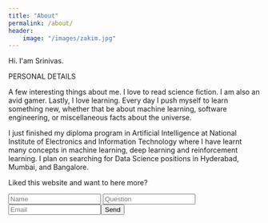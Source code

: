 ```yaml
---
title: "About"
permalink: /about/
header:
    image: "/images/zakim.jpg"
---
```

Hi. I'am Srinivas.

PERSONAL DETAILS
<br>

A few interesting things about me. I love to read science fiction. I am also an avid gamer. Lastly, I love learning. Every day I push myself to learn something new, whether that be about machine learning, software engineering, or miscellaneous facts about the universe.
<br>

I just finished my diploma program in Artificial Intelligence at National Institute of Electronics and Information Technology where I have learnt many concepts in machine learning, deep learning and reinforcement learning. I plan on searching for Data Science positions in Hyderabad, Mumbai, and Bangalore.

Liked this website and want to here more?
<form action="https://formspree.io/sapireddyrahul@gmail.com"
      method="POST">
    <input type="text" placeholder="Name" name="name">
    <input type="text" placeholder="Question" name="Question">
    <input type="email" placeholder="Email" name="_replyto" required><input type="submit" value="Send">
</form>
